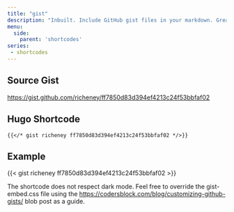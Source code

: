 ```yaml
---
title: "gist"
description: "Inbuilt. Include GitHub gist files in your markdown. Great for logs, small scripts etc."
menu:
  side:
    parent: 'shortcodes'
series:
 - shortcodes
---
```


## Source Gist

<https://gist.github.com/richeney/ff7850d83d394ef4213c24f53bbfaf02>

## Hugo Shortcode

`````text
{{</* gist richeney ff7850d83d394ef4213c24f53bbfaf02 */>}}
`````

## Example

{{< gist richeney ff7850d83d394ef4213c24f53bbfaf02 >}}

The shortcode does not respect dark mode. Feel free to override the gist-embed.css file using the <https://codersblock.com/blog/customizing-github-gists/> blob post as a guide.
